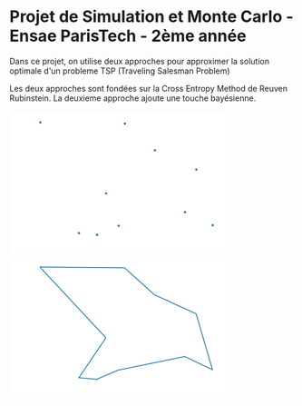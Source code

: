# Projet de Simulation et Monte Carlo - Ensae ParisTech - 2ème année

Dans ce projet, on utilise deux approches pour approximer la solution optimale d'un probleme TSP (Traveling Salesman Problem)

Les deux approches sont fondées sur la Cross Entropy Method de Reuven Rubinstein. 
La deuxieme approche ajoute une touche bayésienne.

![alt text](Images/image1.png)
![alt text](Images/Image2.png)

